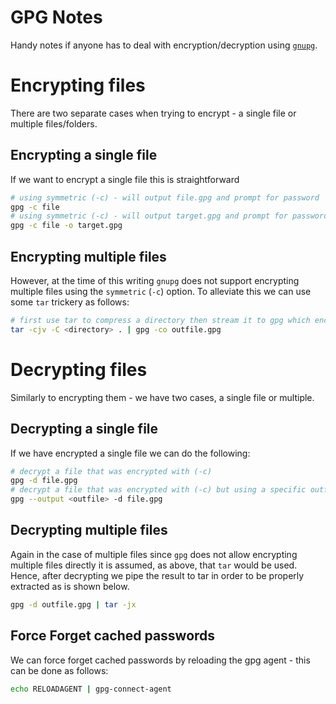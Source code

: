 # GPG Notes

Handy notes if anyone has to deal with encryption/decryption using [`gnupg`][1].

# Encrypting files

There are two separate cases when trying to encrypt - a single file or multiple files/folders.

## Encrypting a single file

If we want to encrypt a single file this is straightforward

```bash
# using symmetric (-c) - will output file.gpg and prompt for password
gpg -c file
# using symmetric (-c) - will output target.gpg and prompt for password
gpg -c file -o target.gpg
```

## Encrypting multiple files

However, at the time of this writing `gnupg` does not support encrypting multiple files using the `symmetric` (`-c`) option.
To alleviate this we can use some `tar` trickery as follows:

```bash
# first use tar to compress a directory then stream it to gpg which encrypts it
tar -cjv -C <directory> . | gpg -co outfile.gpg
``` 

# Decrypting files

Similarly to encrypting them - we have two cases, a single file or multiple.

## Decrypting a single file 
 
If we have encrypted a single file we can do the following:

```bash
# decrypt a file that was encrypted with (-c)
gpg -d file.gpg
# decrypt a file that was encrypted with (-c) but using a specific outfile
gpg --output <outfile> -d file.gpg
```

## Decrypting multiple files

Again in the case of multiple files since `gpg` does not allow encrypting multiple files directly it is assumed, as above, that `tar` would be used. 
Hence, after decrypting we pipe the result to tar in order to be properly extracted as is shown below.

```bash
gpg -d outfile.gpg | tar -jx
```

## Force Forget cached passwords

We can force forget cached passwords by reloading the gpg agent - this can be done as follows:

```bash
echo RELOADAGENT | gpg-connect-agent
```

[1]: https://gnupg.org/